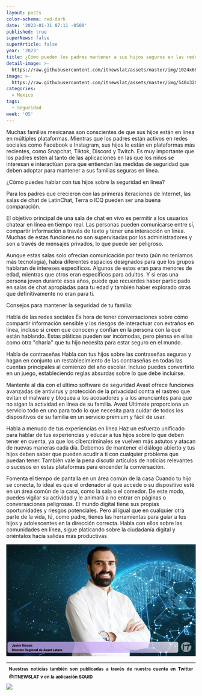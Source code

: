 ```yaml
---
layout: posts
color-schema: red-dark
date: '2023-01-31 07:11 -0500'
published: true
superNews: false
superArticle: false
year: '2023'
title: ¿Cómo pueden los padres mantener a sus hijos seguros en las redes sociales?
detail-image: >-
  https://raw.githubusercontent.com/itnewslat/assets/master/img/1024x680/Javier-Rincon-g.jpg
image: >-
  https://raw.githubusercontent.com/itnewslat/assets/master/img/540x320/Javier-Rincon-p.jpg
categories:
  - Mexico
tags:
  - Seguridad
week: '05'
---
```

Muchas familias mexicanas son conscientes de que sus hijos están en línea en múltiples plataformas. Mientras que los padres están activos en redes sociales como Facebook e Instagram, sus hijos lo están en plataformas más recientes, como Snapchat, Tiktok, Discord y Twitch. Es muy importante que los padres estén al tanto de las aplicaciones en las que los niños se interesan e interactúan para que entiendan las medidas de seguridad que deben adoptar para mantener a sus familias seguras en línea.
 
¿Cómo puedes hablar con tus hijos sobre la seguridad en línea?
 
Para los padres que crecieron con las primeras iteraciones de Internet, las salas de chat de LatinChat, Terra o ICQ pueden ser una buena comparación.
 
El objetivo principal de una sala de chat en vivo es permitir a los usuarios chatear en línea en tiempo real. Las personas pueden comunicarse entre sí, compartir información a través de texto y tener una interacción en línea. Muchas de estas funciones no son supervisadas por los administradores y son a través de mensajes privados, lo que puede ser peligroso.
 
Aunque estas salas solo ofrecían comunicación por texto (aún no teníamos más tecnología), había diferentes espacios designados para que los grupos hablaran de intereses específicos. Algunos de estos eran para menores de edad, mientras que otros eran específicos para adultos. Y si eras una persona joven durante esos años, puede que recuerdes haber participado en salas de chat apropiadas para tu edad y también haber explorado otras que definitivamente no eran para ti.
 
Consejos para mantener la seguridad de tu familia:
 
Habla de las redes sociales
Es hora de tener conversaciones sobre cómo compartir información sensible y los riesgos de interactuar con extraños en línea, incluso si creen que conocen y confían en la persona con la que están hablando. Estas pláticas pueden ser incómodas, pero piensa en ellas como otra "charla" que tu hijo necesita para estar seguro en el mundo.
 
Habla de contraseñas
Habla con tus hijos sobre las contraseñas seguras y hagan en conjunto un restablecimiento de las contraseñas en todas las cuentas principales al comienzo del año escolar. Incluso puedes convertirlo en un juego, estableciendo reglas absurdas sobre lo que debe incluirse.
 
Mantente al día con el último software de seguridad
Avast ofrece funciones avanzadas de antivirus y protección de la privacidad contra el rastreo que evitan el malware y bloquea a los acosadores y a los anunciantes para que no sigan la actividad en línea de su familia. Avast Ultimate proporciona un servicio todo en uno para todo lo que necesita para cuidar de todos los dispositivos de su familia en un servicio premium y fácil de usar.
 
Habla a menudo de tus experiencias en línea
Haz un esfuerzo unificado para hablar de tus experiencias y educar a tus hijos sobre lo que deben tener en cuenta, ya que los cibercriminales se vuelven más astutos y atacan de nuevas maneras cada día. Debemos de mantener el diálogo abierto y tus hijos deben saber que pueden acudir a ti con cualquier problema que puedan tener. También vale la pena discutir artículos de noticias relevantes o sucesos en estas plataformas para encender la conversación.
 
Fomenta el tiempo de pantalla en un área común de la casa
Cuando tu hijo se conecta, lo ideal es que el ordenador al que accede o su dispositivo esté en un área común de la casa, como la sala o el comedor. De este modo, puedes vigilar su actividad y le animará a no entrar en páginas o conversaciones peligrosas.
El mundo digital tiene sus propias oportunidades y riesgos potenciales. Pero al igual que en cualquier otra parte de la vida, tú, como padre, tienes las herramientas para guiar a tus hijos y adolescentes en la dirección correcta. Habla con ellos sobre las comunidades en línea, sigue platicando sobre la ciudadanía digital y oriéntalos hacia salidas más productivas

![](https://raw.githubusercontent.com/itnewslat/assets/master/img/540x320/Javier-Rincon-p.jpg)

<table style="height: 42px;" width="569">
<tbody>
<tr>
<td style="text-align: justify;"><sub><strong>Nuestras noticias también son publicadas a través de nuestra cuenta en Twitter <a href="https://twitter.com/itnewslat?lang=es">@ITNEWSLAT</a> y en la aplicación <a href="https://squidapp.co/en/">SQUID</a></strong></sub></td>
</tr>
</tbody>
</table>

<img src="https://tracker.metricool.com/c3po.jpg?hash=56f88a41e39ab42c063cc51676587a04"/>